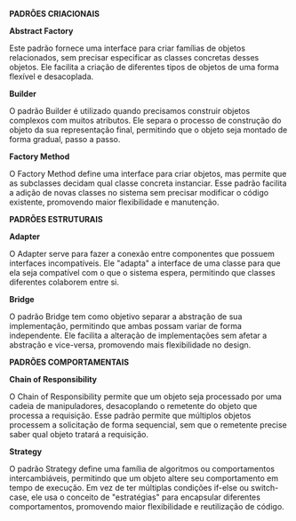 **PADRÕES CRIACIONAIS**

**Abstract Factory**

Este padrão fornece uma interface para criar famílias de objetos relacionados, sem precisar especificar as classes concretas desses objetos. Ele facilita a criação de diferentes tipos de objetos de uma forma flexível e desacoplada.


**Builder**

O padrão Builder é utilizado quando precisamos construir objetos complexos com muitos atributos. Ele separa o processo de construção do objeto da sua representação final, permitindo que o objeto seja montado de forma gradual, passo a passo.


**Factory Method**

O Factory Method define uma interface para criar objetos, mas permite que as subclasses decidam qual classe concreta instanciar. Esse padrão facilita a adição de novas classes no sistema sem precisar modificar o código existente, promovendo maior flexibilidade e manutenção.


**PADRÕES ESTRUTURAIS**

**Adapter**

O Adapter serve para fazer a conexão entre componentes que possuem interfaces incompatíveis. Ele "adapta" a interface de uma classe para que ela seja compatível com o que o sistema espera, permitindo que classes diferentes colaborem entre si.


**Bridge**

O padrão Bridge tem como objetivo separar a abstração de sua implementação, permitindo que ambas possam variar de forma independente. Ele facilita a alteração de implementações sem afetar a abstração e vice-versa, promovendo mais flexibilidade no design.


**PADRÕES COMPORTAMENTAIS**

**Chain of Responsibility**

O Chain of Responsibility permite que um objeto seja processado por uma cadeia de manipuladores, desacoplando o remetente do objeto que processa a requisição. Esse padrão permite que múltiplos objetos processem a solicitação de forma sequencial, sem que o remetente precise saber qual objeto tratará a requisição.


**Strategy**

O padrão Strategy define uma família de algoritmos ou comportamentos intercambiáveis, permitindo que um objeto altere seu comportamento em tempo de execução. Em vez de ter múltiplas condições if-else ou switch-case, ele usa o conceito de "estratégias" para encapsular diferentes comportamentos, promovendo maior flexibilidade e reutilização de código.
